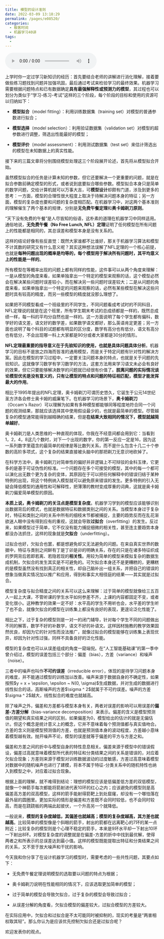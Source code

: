 ```yaml
---
title: 模型的设计准则
date: 2022-03-09 13:18:29
permalink: /pages/e08520/
categories:
  - 极客时间
  - 机器学习40讲
tags:
  - 
---
```

<audio title="06.模型的设计准则" src="https://static001.geekbang.org/resource/audio/c9/57/c9e73a0446e8037fa25c2bf81729b757.mp3" controls="controls"></audio> 
<p>上学时你一定过学习新知识的经历：首先要结合老师的讲解进行消化理解，接着要做些练习题找到问题并加强巩固，最后通过考试来检验学习的最终效果。机器学习需要根据问题特点和已有数据确定<strong>具有最强解释性或预测力的模型</strong>，其过程也可以划分为类似于“学习-练习-考试”这样的三个阶段，每个阶段的目标和使用的资源可以归纳如下：</p>
<ul>
<li><p><strong>模型拟合</strong>（model fitting）：利用训练数据集（training set）对模型的普通参数进行拟合；</p>
</li>
<li><p><strong>模型选择</strong>（model selection）：利用验证数据集（validation set）对模型的超参数进行调整，筛选出性能最好的模型；</p>
</li>
<li><p><strong>模型评价</strong>（model assessment）：利用测试数据集（test set）来估计筛选出的模型在未知数据上的真实性能。</p>
</li>
</ul>
<p>接下来的三篇文章将分别围绕模型处理这三个阶段展开论述，首先将从模型拟合开始。</p>
<p>虽然模型拟合的任务是计算未知的参数，但它还要解决一个更重要的问题，就是在拟合参数前确定模型的形式，或者说到底要拟合哪些参数。模型拟合本身只是简单的数学问题，交给计算机就可以万事大吉，可<strong>模型设计</strong>却颇有门道，涉及到更多的思考：一方面，模型的合理性很大程度上取决于待解决问题本身的特征；另一方面，模型的复杂度也要和问题的复杂度相匹配。在机器学习中，对这两个基本准则的理解催生了两个基本的规律，分别是<strong>无免费午餐定理</strong>和<strong>奥卡姆剃刀原则</strong>。</p>
<!-- [[[read_end]]] -->
<p>“天下没有免费的午餐”是人尽皆知的俗语，这朴素的道理在机器学习中同样适用。通俗地说，<strong>无免费午餐（No Free Lunch, NFL）定理</strong>证明了任何模型在所有问题上的性能都是相同的，其总误差和模型本身是没有关系的。</p>
<p>这样的结论好像有些反直觉：既然大家谁都不比谁好，那关于机器学习算法和模型不计其数的研究又有什么意义呢？其实这种想法误解了NFL定理的一个核心前提，也就是<strong>每种问题出现的概率是均等的，每个模型用于解决所有问题时，其平均意义上的性能是一样的</strong>。</p>
<p>所有模型在等概率出现的问题上都有同样的性能，这件事可以从两个角度来理解：一是从模型的角度来看，如果单独拿出一个特定的模型来观察的话，这个模型必然会在解决某些问题时误差较小，而在解决另一些问题时误差较大；二是从问题的角度来看，如果单独拿出一个特定的问题来观察的话，必然有某些模型在解决这些问题时具有较高的精度，而另一些模型的精度就没那么理想了。</p>
<p>如果把不同模型看成一个班级里的不同学生，不同问题看成考试时的不同科目，NFL定理说的就是在这个班里，所有学生期末考试的总成绩都是一样的，既然总成绩一样，每一科的平均分自然也是一样的。这一方面说明了每个学生都有偏科，数学好的语文差，语文好的数学差，如果数学语文都好，那么英语肯定更差；另一方面也说明了每个科目的试题都有明显的区分度，数学有高分也有低分，语文有高分也有低分，不会出现哪一科上大家都是90分或者大家都是30分的情形。</p>
<p><strong>NFL定理最重要的指导意义在于先验知识的使用，也就是具体问题具体分析</strong>。机器学习的目标不是放之四海而皆准的通用模型，而是关于特定问题有针对性的解决方案。因此在模型的学习过程中，一定要关注问题本身的特点，也就是关于问题的先验知识。这就像学习数学有学习数学的方法，这套方法用来学习语文未必会有良好的效果，但它只要能够解决数学的问题就已经很有价值了。<strong>脱离问题的实际情况谈论模型优劣是没有意义的，只有让模型的特点和问题的特征相匹配，模型才能发挥最大的作用</strong>。</p>
<p>相比于1995年提出的NFL定理，奥卡姆剃刀可谓历史悠久，它诞生于公元14世纪圣方济各会修士奥卡姆的威廉笔下。在机器学习的场景下，<strong>奥卡姆剃刀</strong>（Occam&#39;s Razor）可以理解为如果有多种模型都能够同等程度地符合同一个问题的观测结果，那就应该选择其中使用假设最少的，也就是最简单的模型。尽管越复杂的模型通常能得到越精确的结果，但是<strong>在结果大致相同的情况下，模型就越简单越好</strong>。</p>
<p>奥卡姆剃刀是人类思维的一种直观的体现，你我在不经意间都会用到它：当看到1，2，4，8这几个数时，对下一个出现的数字，你的第一反应一定是16，因为这一系列数字里蕴含的最简单的规律是等比数列关系，而不是什么包含十几二十个参数的高阶多项式，这个复杂的结果直接被头脑中的那把剃刀无意识地砍掉了。</p>
<p>在科学方法中，奥卡姆剃刀对简单性的偏好并非逻辑上不可辩驳的金科玉律，它更多的是基于可证伪性的标准。一个问题存在多个可接受的模型，其中的每一个都可以演化出无数个更为复杂的变体，其原因在于可以把任何解释中的错误归结于某种特例的出现，将这个特例纳入模型就可以避免原来错误的发生。更多特例的引入无疑会降低模型的通用性和可解释性，把薄薄的教材变成厚重的词典，这就是奥卡姆剃刀偏爱简单模型的原因。</p>
<p><strong>本质上说，奥卡姆剃刀的关注点是模型复杂度</strong>。机器学习学到的模型应该能够识别出数据背后的模式，也就是数据特征和数据类别之间的关系。当模型本身过于复杂时，特征和类别之间的关系中所有的细枝末节都被捕捉，主要的趋势反而在乱花渐欲迷人眼中没有得到应有的重视，这就会导致<strong>过拟合</strong>（overfitting）的发生。反过来，如果模型过于简单，它不仅没有能力捕捉细微的相关性，甚至连主要趋势本身都没办法抓住，这样的现象就是<strong>欠拟合</strong>（underfitting）。</p>
<p>过拟合也好，欠拟合也罢，都是想避免却又无法避免的问题。在来自真实世界的数据中，特征与类别之间鲜有丁是丁卯是卯的明确关系，存在的只是在诸多特征织成的罗网背后若即若离、若隐若现的<strong>相关性</strong>。用较为简单的模型来模拟复杂的数据生成机制，欠拟合的发生其实是不可避免的。可欠拟合本身还不是更糟糕的，更糟糕的是模型虽然没有找到真正的相关性，却自己脑补出一组关系，并把自己的错误的想象当做真实情况加以推广和应用，得到和事实大相径庭的结果——其实就是过拟合。</p>
<p>模型复杂度与拟合精度之间的关系可以这么来理解：过于简单的模型就像给三五百人一起上大课，不管听课的学生水平如何参差不齐，上课的内容都固定不变，或者变化很小。这种教学的效果一定不好：水平高的学生不用听也会，水平差的学生听了也不会，就像欠拟合的模型在训练集上都没有良好的表现，更遑论泛化性能了。</p>
<p>相比之下，过于复杂的模型则是一对一的闭门辅导，针对每个学生不同的问题做出不同的解答，数学不好的补数学，语文不好的补语文。这样因材施教的教学效果固然优良，却因为它的针对性而没法推广，就像过拟合的模型能够在训练集上表现优异，却因为针对性过强，同样不具备良好的泛化性能。</p>
<p>模型的复杂度也可以从误差组成的角度一窥端倪。在“人工智能基础课”的第一季中曾介绍过，模型的误差包括三个部分：偏差（bias），方差（variance）和噪声（noise）。</p>
<p>三者中的噪声也叫作<strong>不可约误差</strong>（irreducible error），体现的是待学习问题本身的难度，并不能通过模型的训练加以改善。噪声来源于数据自身的不确定性，如果按照$y = x + \epsilon, \epsilon ~ N(0, \sigma)$生成数据，并对生成的数据进行线性拟合的话，高斯噪声的方差$\sigma ^ 2$就属于不可约误差。噪声的方差$\sigma ^ 2$越大，线性拟合的难度也就越高。</p>
<p>除了噪声之外，偏差和方差都与模型本身有关，两者对误差的影响可以用误差的<strong>偏差-方差分解</strong>（bias-variance decomposition）来表示。偏差的含义是模型预测值的期望和真实结果之间的区别，如果偏差为0，模型给出的估计的就是无偏估计。但这个概念是统计意义上的概念，它并不意味着每个预测值都与真实值吻合。方差的含义则是模型预测值的方差，也就是预测值本身的波动程度，方差越小意味着模型越有效。抛开噪声不论，模型的误差就等于偏差的平方与方差之和。</p>
<p>偏差和方差之间的折中与模型自身的特性息息相关。偏差来源于模型中的错误假设，偏差过高就意味着模型所代表的特征和分类结果之间的关系是错误的，对应着欠拟合现象；方差则来源于模型对训练数据波动的过度敏感，方差过高意味着模型对数据中的随机噪声也进行了建模，将本不属于特征-分类关系中的随机特性也纳入到模型之中，对应着过拟合现象。</p>
<p>根据上面的理解，就不难得到结论：理想的模型应该是低偏差低方差的双低模型，就像一个神箭手每次都能将箭射进代表10环的红心之内；应该避免的模型则是高偏差高方差的双高模型，这样的箭手能射得箭靶上到处窟窿，却没有一个哪怕落在最外层的圆圈里。更加实际的情形是偏差和方差既不会同时较低，也不会同时较高，而是在跷跷板的两端此起彼伏，一个升高另一个就降低。</p>
<p>一般说来，<strong>模型的复杂度越低，其偏差也就越高；模型的复杂度越高，其方差也就越高</strong>。比较简单的模型像是个斜眼的箭手，射出的箭都在远离靶心的7环的某一点附近；比较复杂的模型则是个心理不稳定的箭手，本来是9环水平却一下射出10环一下射出8环。对模型复杂度的调整就是在偏差-方差的折中中找到最优解，使得两者之和所表示的总误差达到最小值。这样的模型既能提取出特征和分类结果之间的关系，又不至于放大噪声和干扰的影响。</p>
<p>今天我和你分享了在设计机器学习的模型时，需要考虑的一些共性问题，其要点如下：</p>
<ul>
<li><p><span class="orange"> 无免费午餐定理说明模型的选取要以问题的特点为根据；</span></p>
</li>
<li><p><span class="orange">奥卡姆剃刀说明在性能相同的情况下，应该选取更加简单的模型；</span></p>
</li>
<li><p><span class="orange">过于简单的模型会导致欠拟合，过于复杂的模型会导致过拟合；</span></p>
</li>
<li><p><span class="orange">从误差分解的角度看，欠拟合模型的偏差较大，过拟合模型的方差较大。</span></p>
</li>
</ul>
<p>在实际应用中，欠拟合和过拟合是不太可能同时被抑制的，现实的考量是“两害相权取其轻”。那么你认为是应该优先控制欠拟合还是过拟合呢？</p>
<p>欢迎发表你的观点。</p>
<p><img src="https://static001.geekbang.org/resource/image/f9/e3/f92420771827c3ef2aad604decb6c7e3.jpg" alt=""></p>
<p></p>
